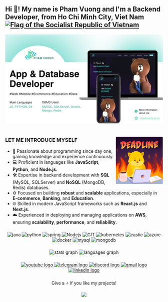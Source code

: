 <h2 align="left">Hi 👋! My name is Pham Vuong and I'm a Backend Developer, from Ho Chi Minh City, Viet Nam <a title="See File history below for details., Public domain, via Wikimedia Commons" href="https://commons.wikimedia.org/wiki/File:Flag_of_Vietnam.svg"><img width="30" alt="Flag of the Socialist Republic of Vietnam" src="https://upload.wikimedia.org/wikipedia/commons/thumb/2/21/Flag_of_Vietnam.svg/512px-Flag_of_Vietnam.svg.png?20170626140925"></a> </h2>

<div align="center">
  <img alt="Demo" src="./Images/readme-img1.png" />
</div>

<br/>

###

<img align="right" height="150" src="./Images/coding.webp"  />

###

### LET ME INTRODUCE MYSELF

- 🚀 Passionate about programming since day one, gaining knowledge and experience continuously.
- 💻 Proficient in languages like **JavaScript**, **Python**, and **Node.js**.
- 🛠️ Expertise in backend development with **SQL** (MySQL, SQLServer) and **NoSQL** (MongoDB, Redis) databases.
- ⚙️ Focused on building **robust** and **scalable** applications, especially in **E-commerce**, **Banking**, and **Education**.
- 🌐 Skilled in modern JavaScript frameworks such as **React.js** and **Next.js**.
- ☁️ Experienced in deploying and managing applications on **AWS**, ensuring **scalability**, **performance**, and **reliability**.

###

<p align="center">
      <img src="https://www.vectorlogo.zone/logos/java/java-icon.svg" alt="java" width="65" height="65"/> 
      <img src="https://www.vectorlogo.zone/logos/python/python-icon.svg" alt="python" width="55" height="55"/>
      <img src="https://www.vectorlogo.zone/logos/springio/springio-icon.svg" alt="spring" width="55" height="55"/>
      <img src="https://www.vectorlogo.zone/logos/nodejs/nodejs-icon.svg" alt="Nodejs" width="55" height="55"/>
      <img src="https://www.vectorlogo.zone/logos/git-scm/git-scm-icon.svg" alt="GIT" width="55" height="55"/> 
      <img src="https://www.vectorlogo.zone/logos/kubernetes/kubernetes-icon.svg" alt="kubernetes" width="55" height="55"/>
      <img src="https://www.vectorlogo.zone/logos/elastic/elastic-icon.svg" alt="eastic" width="55" height="55"/>
      <img src="https://www.vectorlogo.zone/logos/microsoft_azure/microsoft_azure-icon.svg" alt="azure" width="55" height="55"/>
      <img src="https://www.vectorlogo.zone/logos/docker/docker-official.svg" alt="docker" width="60" height="50"/>
      <img src="https://www.vectorlogo.zone/logos/mysql/mysql-icon.svg" alt="mysql" width="45" height="55"/>
      <img src="https://www.vectorlogo.zone/logos/mongodb/mongodb-icon.svg" alt="mongodb" width="45" height="55"/>
</p>

###

<div align="center">
  <img src="https://github-readme-stats.vercel.app/api?username=phamvuong2002&hide_title=false&hide_rank=false&show_icons=true&include_all_commits=true&count_private=true&disable_animations=false&theme=radical&locale=en&hide_border=false" height="150" alt="stats graph"  />
  <img src="https://github-readme-stats.vercel.app/api/top-langs?username=phamvuong2002&locale=en&hide_title=false&layout=compact&card_width=320&langs_count=5&theme=radical&hide_border=false" height="150" alt="languages graph"  />
</div>

###

<div align="center">
  <a href="https://www.youtube.com/@phamvuong6728" target="_blank">
    <img src="https://img.shields.io/static/v1?message=Youtube&logo=youtube&label=&color=FF0000&logoColor=white&labelColor=&style=for-the-badge" height="35" alt="youtube logo" />
  </a>
  <a href="https://t.me/phamvuong2002" target="_blank">
    <img src="https://img.shields.io/static/v1?message=Telegram&logo=telegram&label=&color=2CA5E0&logoColor=white&labelColor=&style=for-the-badge" height="35" alt="telegram logo" />
  </a>
  <a href="https://discord.gg/KV8b2XHc" target="_blank">
    <img src="https://img.shields.io/static/v1?message=Discord&logo=discord&label=&color=7289DA&logoColor=white&labelColor=&style=for-the-badge" height="35" alt="discord logo" />
  </a>
  <a href="mailto:pq.vuong@phamvuong.io.vn" target="_blank">
    <img src="https://img.shields.io/static/v1?message=Gmail&logo=gmail&label=&color=D14836&logoColor=white&labelColor=&style=for-the-badge" height="35" alt="gmail logo" />
  </a>
  <a href="https://www.linkedin.com/in/phamvuong2002/" target="_blank">
    <img src="https://img.shields.io/static/v1?message=LinkedIn&logo=linkedin&label=&color=0077B5&logoColor=white&labelColor=&style=for-the-badge" height="35" alt="linkedin logo" />
  </a>
</div>

###

<div align="center">
  Give a ⭐ if you like my projects!

  <a href="https://www.buymeacoffee.com/phamvuong"><img src="https://img.buymeacoffee.com/button-api/?text=Buy me a coffee&emoji=😍&slug=phamvuong&button_colour=40DCA5&font_colour=ffffff&font_family=Cookie&outline_colour=000000&coffee_colour=FFDD00" /></a>
</div>

